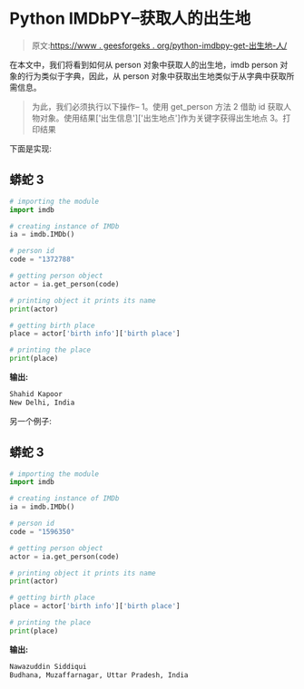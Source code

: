 # Python IMDbPY–获取人的出生地

> 原文:[https://www . geesforgeks . org/python-imdbpy-get-出生地-人/](https://www.geeksforgeeks.org/python-imdbpy-getting-birth-place-of-person/)

在本文中，我们将看到如何从 person 对象中获取人的出生地，imdb person 对象的行为类似于字典，因此，从 person 对象中获取出生地类似于从字典中获取所需信息。

> 为此，我们必须执行以下操作–
> 1。使用 get_person 方法
> 2 借助 id 获取人物对象。使用结果['出生信息']['出生地点']作为关键字获得出生地点
> 3。打印结果

下面是实现:

## 蟒蛇 3

```py
# importing the module
import imdb

# creating instance of IMDb
ia = imdb.IMDb()

# person id
code = "1372788"

# getting person object
actor = ia.get_person(code)

# printing object it prints its name
print(actor)

# getting birth place
place = actor['birth info']['birth place']

# printing the place
print(place)
```

**输出:**

```py
Shahid Kapoor
New Delhi, India
```

另一个例子:

## 蟒蛇 3

```py
# importing the module
import imdb

# creating instance of IMDb
ia = imdb.IMDb()

# person id
code = "1596350"

# getting person object
actor = ia.get_person(code)

# printing object it prints its name
print(actor)

# getting birth place
place = actor['birth info']['birth place']

# printing the place
print(place)
```

**输出:**

```py
Nawazuddin Siddiqui
Budhana, Muzaffarnagar, Uttar Pradesh, India
```